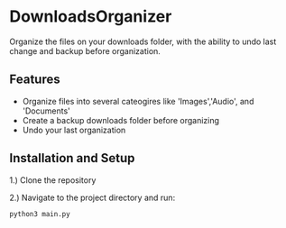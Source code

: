 # DownloadsOrganizer
Organize the files on your downloads folder, with the ability to undo last change and backup before organization.

## Features
- Organize files into several cateogires like 'Images','Audio', and 'Documents'
- Create a backup downloads folder before organizing
- Undo your last organization

## Installation and Setup

1.) Clone the repository

2.) Navigate to the project directory and run:
  ```bash
  python3 main.py
  ```
